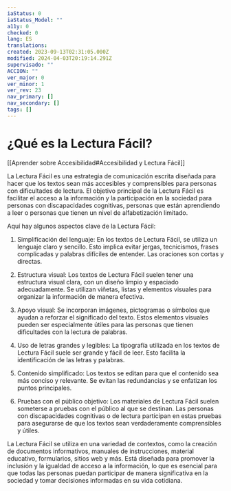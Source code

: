```yaml
---
iaStatus: 0
iaStatus_Model: ""
a11y: 0
checked: 0
lang: ES
translations: 
created: 2023-09-13T02:31:05.000Z
modified: 2024-04-03T20:19:14.291Z
supervisado: ""
ACCION: ""
ver_major: 0
ver_minor: 1
ver_rev: 23
nav_primary: []
nav_secondary: []
tags: []
---
```

# ¿Qué es la Lectura Fácil?

[[Aprender sobre Accesibilidad#Accesibilidad y Lectura Fácil]]

La Lectura Fácil es una estrategia de comunicación escrita diseñada para hacer que los textos sean más accesibles y comprensibles para personas con dificultades de lectura. El objetivo principal de la Lectura Fácil es facilitar el acceso a la información y la participación en la sociedad para personas con discapacidades cognitivas, personas que están aprendiendo a leer o personas que tienen un nivel de alfabetización limitado.

Aquí hay algunos aspectos clave de la Lectura Fácil:

1. Simplificación del lenguaje: En los textos de Lectura Fácil, se utiliza un lenguaje claro y sencillo. Esto implica evitar jergas, tecnicismos, frases complicadas y palabras difíciles de entender. Las oraciones son cortas y directas.
    
2. Estructura visual: Los textos de Lectura Fácil suelen tener una estructura visual clara, con un diseño limpio y espaciado adecuadamente. Se utilizan viñetas, listas y elementos visuales para organizar la información de manera efectiva.
    
3. Apoyo visual: Se incorporan imágenes, pictogramas o símbolos que ayudan a reforzar el significado del texto. Estos elementos visuales pueden ser especialmente útiles para las personas que tienen dificultades con la lectura de palabras.
    
4. Uso de letras grandes y legibles: La tipografía utilizada en los textos de Lectura Fácil suele ser grande y fácil de leer. Esto facilita la identificación de las letras y palabras.
    
5. Contenido simplificado: Los textos se editan para que el contenido sea más conciso y relevante. Se evitan las redundancias y se enfatizan los puntos principales.
    
6. Pruebas con el público objetivo: Los materiales de Lectura Fácil suelen someterse a pruebas con el público al que se destinan. Las personas con discapacidades cognitivas o de lectura participan en estas pruebas para asegurarse de que los textos sean verdaderamente comprensibles y útiles.
    

La Lectura Fácil se utiliza en una variedad de contextos, como la creación de documentos informativos, manuales de instrucciones, material educativo, formularios, sitios web y más. Está diseñada para promover la inclusión y la igualdad de acceso a la información, lo que es esencial para que todas las personas puedan participar de manera significativa en la sociedad y tomar decisiones informadas en su vida cotidiana.